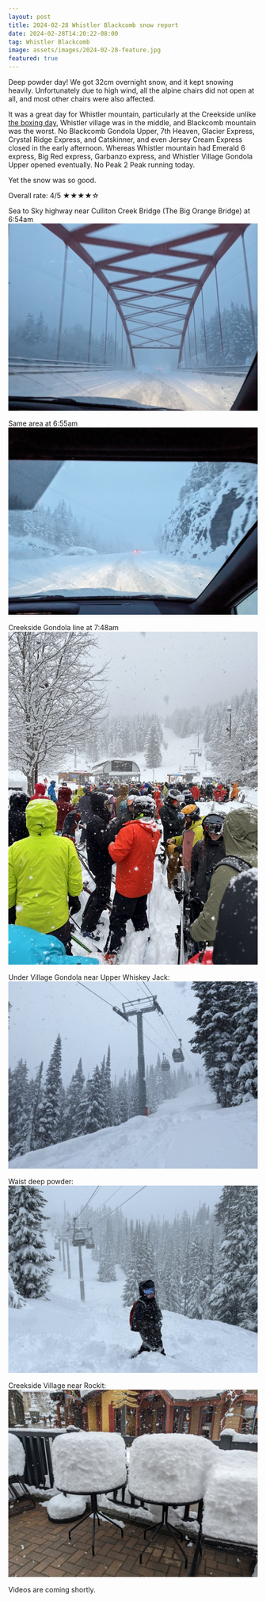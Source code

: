 ```yaml
---
layout: post
title: 2024-02-28 Whistler Blackcomb snow report
date: 2024-02-28T14:20:22-08:00
tag: Whistler Blackcomb
image: assets/images/2024-02-28-feature.jpg
featured: true
---
```

Deep powder day! We got 32cm overnight snow, and it kept snowing heavily. Unfortunately due to high wind, all the alpine chairs did not open at all, and most other chairs were also affected.

It was a great day for Whistler mountain, particularly at the Creekside unlike [the boxing day](/2023-12-26-2023-12-26-whistler-blackcomb-snow-report), Whistler village was in the middle, and Blackcomb mountain was the worst. No Blackcomb Gondola Upper, 7th Heaven, Glacier Express, Crystal Ridge Express, and Catskinner, and even Jersey Cream Express closed in the early afternoon. Whereas Whistler mountain had Emerald 6 express, Big Red express, Garbanzo express, and Whistler Village Gondola Upper opened eventually. No Peak 2 Peak running today.

Yet the snow was so good.

Overall rate: 4/5 ★★★★☆

Sea to Sky highway near Culliton Creek Bridge (The Big Orange Bridge) at 6:54am
![](/assets/images/2024-02-28-big-orange-bridge-654am.jpg)

Same area at 6:55am
![](/assets/images/2024-02-28-sea-to-sky-highway-655am-near-culliton-creek-bridge.jpg)

Creekside Gondola line at 7:48am
![](/assets/images/2024-02-28-creekside-gondola-line-at-748am.jpg)

Under Village Gondola near Upper Whiskey Jack:
![](/assets/images/2024-02-28-under-village-gondola-near-upper-whiskey-jack.jpg)

Waist deep powder:
![](/assets/images/2024-02-28-waist-deep-powder.jpg)

Creekside Village near Rockit:
![](/assets/images/2024-02-28-creekside-village-rockit.jpg)

Videos are coming shortly.
